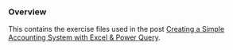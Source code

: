 ### Overview

This contains the exercise files used in the post [Creating a Simple Accounting System with Excel & Power Query](https://powerqueryforaccountants.com/post/creating-a-simple-accounting-system-with-excel-and-power-query/).
